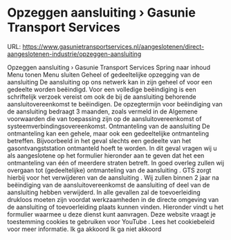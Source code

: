 # Opzeggen aansluiting › Gasunie Transport Services

URL: https://www.gasunietransportservices.nl/aangeslotenen/direct-aangeslotenen-industrie/opzeggen-aansluiting

Opzeggen aansluiting › Gasunie Transport Services
Spring naar inhoud
Menu tonen
Menu sluiten
Geheel of gedeeltelijke opzegging van de
aansluiting
De
aansluiting
op ons netwerk kan in zijn geheel of voor een gedeelte worden beëindigd. Voor een volledige beëindiging is een schriftelijk verzoek vereist om ook de bij de
aansluiting
behorende
aansluitovereenkomst
te beëindigen. De opzegtermijn voor beëindiging van de
aansluiting
bedraagt 3 maanden, zoals vermeld in de
Algemene voorwaarden
die van toepassing zijn op de
aansluitovereenkomst
of systeemverbindingsovereenkomst.
Ontmanteling van de
aansluiting
De ontmanteling kan een gehele, maar ook een gedeeltelijke ontmanteling betreffen. Bijvoorbeeld in het geval slechts een gedeelte van het gasontvangststation ontmanteld hoeft te worden. In dit geval vragen wij u als
aangeslotene
op het formulier hieronder aan te geven dat het een ontmanteling van één of meerdere straten betreft.
In goed overleg zullen wij overgaan tot (gedeeltelijke) ontmanteling van de
aansluiting
.
GTS
zorgt hierbij voor het verwijderen van de
aansluiting
. Wij zullen binnen 2 jaar na beëindiging van de
aansluitovereenkomst
de
aansluiting
of deel van de
aansluiting
hebben verwijderd.
In alle gevallen zal de toevoerleiding drukloos moeten zijn voordat werkzaamheden in de directe omgeving van de
aansluiting
of toevoerleiding plaats kunnen vinden.
Hieronder vindt u het formulier waarmee u deze dienst kunt aanvragen.
Deze website vraagt je toestemming cookies te gebruiken voor
YouTube
. Lees het
cookiebeleid
voor meer informatie.
Ik ga akkoord
Ik ga niet akkoord
